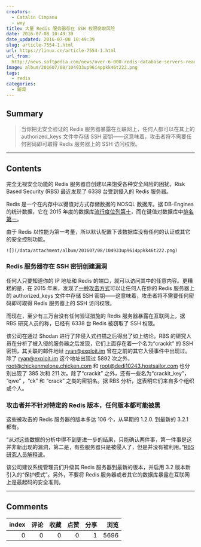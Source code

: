 ```yaml
---
creators:
  - Catalin Cimpanu
  - wxy
title: 大量 Redis 服务器存在 SSH 权限窃取风险
date: 2016-07-08 10:49:39
date_updated: 2016-07-08 10:49:39
slug: article-7554-1.html
url: https://linux.cn/article-7554-1.html
url_from: 
  http://news.softpedia.com/news/over-6-000-redis-database-servers-ready-for-the-taking-506056.shtml
image: album/201607/08/104933up96i4ppkk46t222.png
tags:
  - redis
categories:
  - 新闻
---
```


## Summary

> 当你把无安全验证的 Redis 服务器暴露在互联网上，任何人都可以在其上的 authorized_keys 文件中存储 SSH 密钥——这意味着，攻击者将不需要任何密码即可取得 Redis 服务器上的 SSH 访问权限。

***

<!-- more -->

## Contents

完全无视安全功能的 Redis 服务器自创建以来饱受各种安全风险的困扰，Risk Based Security (RBS) 最近发现了 6338 台受到侵入的 Redis 服务器。

Redis 是一个在内存中以键值对方式存储数据的 NOSQL 数据库。据 DB-Engines 的统计数据，它在 2015 年度的数据库[流行度位列第十](http://db-engines.com/en/ranking)，而在键值对数据库中[排名第一](http://db-engines.com/en/article/Key-value+Stores)。

由于 Redis 以性能为第一考量，所以默认配置下该数据库没有任何的认证或其它的安全控制功能。

`![](/data/attachment/album/201607/08/104933up96i4ppkk46t222.png)`

### Redis 服务器存在 SSH 密钥创建漏洞

任何人只要知道你的 IP 地址和 Redis 的端口，就可以访问其中的任意内容。更糟糕的是，在 2015 年末，发现了[一种攻击方式](http://antirez.com/news/96)可以让任何人在你的 Redis 服务器上的 authorized\_keys 文件中存储 SSH 密钥——这意味着，攻击者将不需要任何密码即可取得 Redis 服务器上的 SSH 访问权限。

而现在，至少有三万台没有任何验证措施的 Redis 服务器暴露在互联网上，据 RBS 研究人员的称，已经有 6338 台 Redis 被窃取了 SSH 权限。

该公司在通过 Shodan 进行了非侵入式扫描之后得出了如上结论。RBS 的研究人员在分析了被入侵的服务器之后发现，它们上面存在着一个名为“crackit” 的 SSH 密钥，其关联的邮件地址 ryan@exploit.im 曾在之前的其它入侵事件中出现过。除了 ryan@exploit.im 这个地址出现过 5892 次之外，root@chickenmelone.chicken.com 和 root@dedi10243.hostsailor.com 也分别出现了 385 次和 211 次。除了“crackit” 之外，还有一些名为“crackit\_key”， “qwe” ，“ck” 和 “crack” 之类的密钥名。据 RBS 分析，这表明它们来自多个组织或个人。

### 攻击者并不针对特定的 Redis 版本，任何版本都可能被黑

这些被攻击的 Redis 服务器的版本多达 106 个，从早期的 1.2.0. 到最新的 3.2.1 都有。

“从对这些数据的分析中得不到更进一步的结果，只能确认两件事，第一件事是这并非新出现的漏洞，第二是，有些服务器只是被侵入了，但是并没有被利用。”[RBS 研究人员解释说](https://www.riskbasedsecurity.com/2016/07/redis-over-6000-installations-compromised/)。

该公司建议系统管理员们升级其 Redis 服务器到最新的版本，并启用 3.2 版本新引入的“保护模式”。另外，不要将 Redis 服务器或者其它的数据库暴露在互联网上是最起码的安全准则。

***

## Comments


|   index |   评论 |   收藏 |   点赞 |   分享 |   浏览 |
|--------:|-------:|-------:|-------:|-------:|-------:|
|       0 |      0 |      0 |      0 |      1 |   5696 |

